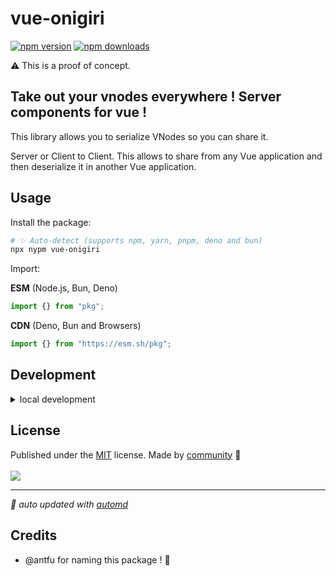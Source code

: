 # vue-onigiri

<!-- automd:badges color=yellow -->

[![npm version](https://img.shields.io/npm/v/vue-onigiri?color=yellow)](https://npmjs.com/package/vue-onigiri)
[![npm downloads](https://img.shields.io/npm/dm/vue-onigiri?color=yellow)](https://npm.chart.dev/vue-onigiri)

<!-- /automd -->

⚠️ This is a proof of concept.

## Take out your vnodes everywhere ! Server components for vue !

This library allows you to serialize VNodes so you can share it.

Server or Client to Client. This allows to share from any Vue application and then deserialize it in another Vue application.

## Usage

Install the package:

```sh
# ✨ Auto-detect (supports npm, yarn, pnpm, deno and bun)
npx nypm vue-onigiri
```

Import:

<!-- automd:jsimport cdn name="pkg" -->

**ESM** (Node.js, Bun, Deno)

```js
import {} from "pkg";
```

**CDN** (Deno, Bun and Browsers)

```js
import {} from "https://esm.sh/pkg";
```

<!-- /automd -->

## Development

<details>

<summary>local development</summary>

- Clone this repository
- Install latest LTS version of [Node.js](https://nodejs.org/en/)
- Enable [Corepack](https://github.com/nodejs/corepack) using `corepack enable`
- Install dependencies using `pnpm install`
- Run interactive tests using `pnpm dev`

</details>

## License

<!-- automd:contributors license=MIT -->

Published under the [MIT](https://github.com/unjs/packageName/blob/main/LICENSE) license.
Made by [community](https://github.com/unjs/packageName/graphs/contributors) 💛
<br><br>
<a href="https://github.com/unjs/packageName/graphs/contributors">
<img src="https://contrib.rocks/image?repo=unjs/packageName" />
</a>

<!-- /automd -->

<!-- automd:with-automd -->

---

_🤖 auto updated with [automd](https://automd.unjs.io)_

<!-- /automd -->

## Credits

- @antfu for naming this package ! 💖